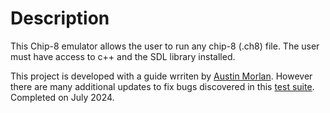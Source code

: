 # Description

This Chip-8 emulator allows the user to run any chip-8 (.ch8) file. The user must have access to c++ and the SDL library installed. 

This project is developed with a guide wrriten by [Austin Morlan](https://austinmorlan.com/posts/chip8_emulator/). However there are many additional updates to fix bugs discovered in this [test suite](https://github.com/Timendus/chip8-test-suite). Completed on July 2024. 
